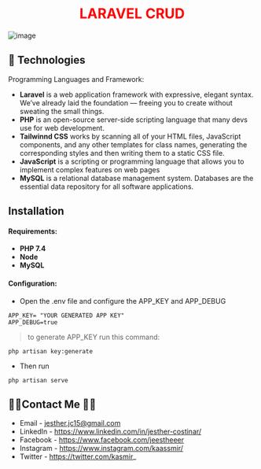 <h1 style="color: #FF0000;" align="center"> LARAVEL CRUD</h1>

![image](https://user-images.githubusercontent.com/56688615/198238229-851e8e66-4fec-4859-b836-413ea3946564.png)



## 💾 Technologies

Programming Languages and Framework:

- <strong>Laravel</strong> is a web application framework with expressive, elegant syntax. We’ve already laid the foundation — freeing you to create without sweating the small things.
- <strong>PHP</strong> is an open-source server-side scripting language that many devs use for web development.
- <strong>Tailwinnd CSS</strong> works by scanning all of your HTML files, JavaScript components, and any other templates for class names, generating the corresponding styles and then writing them to a static CSS file.
- <strong>JavaScript</strong> is a scripting or programming language that allows you to implement complex features on web pages
- <strong>MySQL</strong> is a relational database management system. Databases are the essential data repository for all software applications. 

## Installation
#### Requirements:

- <strong>PHP 7.4
- Node
- MySQL</strong>

#### Configuration:

- Open the .env file and configure the APP_KEY and APP_DEBUG

```
APP_KEY= "YOUR GENERATED APP KEY"
APP_DEBUG=true
```
> to generate APP_KEY run this command:
```
php artisan key:generate
```

- Then run

```
php artisan serve
```

## 👨‍💻Contact Me 🚀🔵
- Email - jesther.jc15@gmail.com
- LinkedIn - https://www.linkedin.com/in/jesther-costinar/
- Facebook - https://www.facebook.com/jeestheeer
- Instagram - https://www.instagram.com/kaassmir/
- Twitter - https://twitter.com/kasmir_
